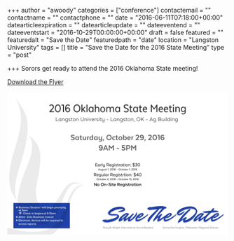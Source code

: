 +++
author = "awoody"
categories = ["conference"]
contactemail = ""
contactname = ""
contactphone = ""
date = "2016-06-11T07:18:00+00:00"
datearticleexpiration = ""
datearticleupdate = ""
dateeventend = ""
dateeventstart = "2016-10-29T00:00:00+00:00"
draft = false
featured = ""
featuredalt = "Save the Date"
featuredpath = "date"
location = "Langston University"
tags = []
title = "Save the Date for the 2016 State Meeting"
type = "post"

+++
Sorors get ready to attend the 2016 Oklahoma State meeting!

[Download the Flyer](/img/2016/06/2016std_full_size.png)

![Save the Date Flyer](/img/2016/06/2016std_full_size.png)
